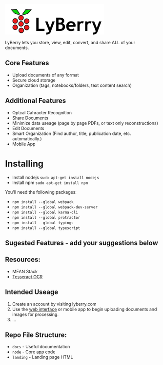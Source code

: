 ![LyBerry](/docs/vectorpaint.png)

LyBerry lets you store, view, edit, convert, and share ALL of your documents.
## Core Features
* Upload documents of any format
* Secure cloud storage
* Organization (tags, notebooks/folders, text content search)

## Additional Features
* Optcal Cahracter Recognition
* Share Documents
* Minimize data useage (page by page PDFs, or text only reconstructions)
* Edit Documents
* Smart Organization (Find author, title, publication date, etc. automatically.)
* Mobile App

# Installing
- Install nodejs `sudo apt-get install nodejs`
- Install npm `sudo apt-get install npm`

You'll need the following packages:

- `npm install --global webpack`
- `npm install --global webpack-dev-server`
- `npm install --global karma-cli`
- `npm install --global protractor`
- `npm install --global typings`
- `npm install --global typescript`

## Sugested Features - add your suggestions below

## Resources:
* MEAN Stack
* [Tesseract OCR](https://github.com/tesseract-ocr)

## Intended Useage
1. Create an account by visiting lyberry.com
2. Use the [web interface](http://lyberry.com) or mobile app to begin uploading documents and images for processing.
3. ... 

## Repo File Structure:
- `docs` - Useful documentation
- `node` - Core app code
- `landing` - Landing page HTML 
